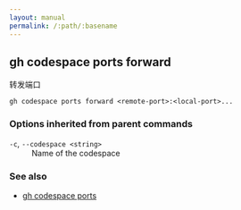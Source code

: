 ```yaml
---
layout: manual
permalink: /:path/:basename
---
```


## gh codespace ports forward

转发端口

```
gh codespace ports forward <remote-port>:<local-port>...
```

### Options inherited from parent commands

<dl class="flags">
	<dt><code>-c</code>, <code>--codespace &lt;string&gt;</code></dt>
	<dd>Name of the codespace</dd>
</dl>

### See also

-   [gh codespace ports](./gh_codespace_ports)
